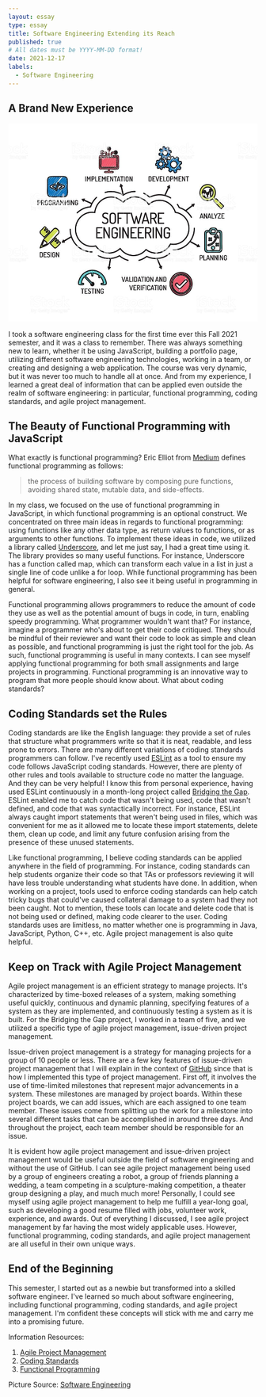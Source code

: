 ```yaml
---
layout: essay
type: essay
title: Software Engineering Extending its Reach
published: true
# All dates must be YYYY-MM-DD format!
date: 2021-12-17
labels:
  - Software Engineering
---
```


## A Brand New Experience

<img class="ui image" src="../img/essays/software_engineering_pic.jpeg" height="400" width="800">

I took a software engineering class for the first time ever this Fall 2021 semester, and it was a class to remember. There was always something new to learn, whether it be using JavaScript, building a portfolio page, utilizing different software engineering technologies, working in a team, or creating and designing a web application. The course was very dynamic, but it was never too much to handle all at once. And from my experience, I learned a great deal of information that can be applied even outside the realm of software engineering: in particular, functional programming, coding standards, and agile project management.

## The Beauty of Functional Programming with JavaScript

What exactly is functional programming? Eric Elliot from [Medium](https://medium.com/) defines functional programming as follows:

> the process of building software by composing pure functions, avoiding shared state, mutable data, and side-effects. 

In my class, we focused on the use of functional programming in JavaScript, in which functional programming is an optional construct. We concentrated on three main ideas in regards to functional programming: using functions like any other data type, as return values to functions, or as arguments to other functions. To implement these ideas in code, we utilized a library called [Underscore](http://underscorejs.org/#), and let me just say, I had a great time using it. The library provides so many useful functions. For instance, Underscore has a function called map, which can transform each value in a list in just a single line of code unlike a for loop. While functional programming has been helpful for software engineering, I also see it being useful in programming in general.

Functional programming allows programmers to reduce the amount of code they use as well as the potential amount of bugs in code, in turn, enabling speedy programming. What programmer wouldn't want that? For instance, imagine a programmer who's about to get their code critiqued. They should be mindful of their reviewer and want their code to look as simple and clean as possible, and functional programming is just the right tool for the job. As such, functional programming is useful in many contexts. I can see myself applying functional programming for both small assignments and large projects in programming. Functional programming is an innovative way to program that more people should know about. What about coding standards?

## Coding Standards set the Rules

Coding standards are like the English language: they provide a set of rules that structure what programmers write so that it is neat, readable, and less prone to errors. There are many different variations of coding standards programmers can follow. I've recently used [ESLint](https://eslint.org/) as a tool to ensure my code follows JavaScript coding standards. However, there are plenty of other rules and tools available to structure code no matter the language. And they can be very helpful! I know this from personal experience, having used ESLint continuously in a month-long project called [Bridging the Gap](https://bridging-the-gap.github.io/). ESLint enabled me to catch code that wasn't being used, code that wasn't defined, and code that was syntactically incorrect. For instance, ESLint always caught import statements that weren't being used in files, which was convenient for me as it allowed me to locate these import statements, delete them, clean up code, and limit any future confusion arising from the presence of these unused statements. 

Like functional programming, I believe coding standards can be applied anywhere in the field of programming. For instance, coding standards can help students organize their code so that TAs or professors reviewing it will have less trouble understanding what students have done. In addition, when working on a project, tools used to enforce coding standards can help catch tricky bugs that could've caused collateral damage to a system had they not been caught. Not to mention, these tools can locate and delete code that is not being used or defined, making code clearer to the user. Coding standards uses are limitless, no matter whether one is programming in Java, JavaScript, Python, C++, etc. Agile project management is also quite helpful.

## Keep on Track with Agile Project Management

Agile project management is an efficient strategy to manage projects. It's characterized by time-boxed releases of a system, making something useful quickly, continuous and dynamic planning, specifying features of a system as they are implemented, and continuously testing a system as it is built. For the Bridging the Gap project, I worked in a team of five, and we utilized a specific type of agile project management, issue-driven project management.

Issue-driven project management is a strategy for managing projects for a group of 10 people or less. There are a few key features of issue-driven project management that I will explain in the context of [GitHub](https://github.com) since that is how I implemented this type of project management. First off, it involves the use of time-limited milestones that represent major advancements in a system. These milestones are managed by project boards. Within these project boards, we can add issues, which are each assigned to one team member. These issues come from splitting up the work for a milestone into several different tasks that can be accomplished in around three days. And throughout the project, each team member should be responsible for an issue. 

It is evident how agile project management and issue-driven project management would be useful outside the field of software engineering and without the use of GitHub. I can see agile project management being used by a group of engineers creating a robot, a group of friends planning a wedding, a team competing in a sculpture-making competition, a theater group designing a play, and much much more! Personally, I could see myself using agile project management to help me fulfill a year-long goal, such as developing a good resume filled with jobs, volunteer work, experience, and awards. Out of everything I discussed, I see agile project management by far having the most widely applicable uses. However, functional programming, coding standards, and agile project management are all useful in their own unique ways.

## End of the Beginning

This semester, I started out as a newbie but transformed into a skilled software engineer. I've learned so much about software engineering, including functional programming, coding standards, and agile project management. I'm confident these concepts will stick with me and carry me into a promising future.

Information Resources:
1. [Agile Project Management](https://courses.ics.hawaii.edu/ics314f21/morea/project-management/reading-screencast-idpm.html)
2. [Coding Standards](https://courses.ics.hawaii.edu/ics314f21/morea/coding-standards/reading-screencast-coding-standards.html)
3. [Functional Programming](https://courses.ics.hawaii.edu/ics314f21/morea/javascript-3/reading-screencast-functional-programming-javascript.html)

Picture Source:
[Software Engineering](https://logicalbaat.com/importance-of-software-engineering/)
